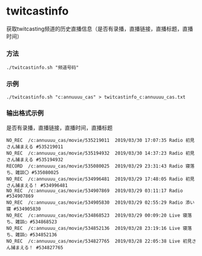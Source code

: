 # twitcastinfo
获取twitcasting频道的历史直播信息（是否有录播，直播链接，直播标题，直播时间）

### 方法  
`./twitcastinfo.sh "频道号码"`  
### 示例  
`./twitcastinfo.sh "c:annuuuu_cas" > twitcastinfo_c:annuuuu_cas.txt`
### 输出格式示例
是否有录播，直播链接，直播时间，直播标题
```
NO_REC	/c:annuuuu_cas/movie/535219011	2019/03/30 17:07:35	Radio 初見さん捕まえる #535219011
NO_REC	/c:annuuuu_cas/movie/535194932	2019/03/30 14:37:23	Radio 初見さん捕まえる #535194932
RECORD	/c:annuuuu_cas/movie/535080025	2019/03/29 23:31:43	Radio 寝落ち、雑談〇 #535080025
NO_REC	/c:annuuuu_cas/movie/534996481	2019/03/29 17:48:05	Radio 初見さん捕まえる！ #534996481
NO_REC	/c:annuuuu_cas/movie/534907869	2019/03/29 03:11:17	Radio #534907869
NO_REC	/c:annuuuu_cas/movie/534905830	2019/03/29 02:55:29	Radio 添い寝 #534905830
NO_REC	/c:annuuuu_cas/movie/534868523	2019/03/29 00:09:20	Live 寝落ち、雑談○ #534868523
NO_REC	/c:annuuuu_cas/movie/534852136	2019/03/28 23:19:16	Live 寝落ち、雑談○ #534852136
NO_REC	/c:annuuuu_cas/movie/534827765	2019/03/28 22:05:38	Live 初見さん捕まえる！ #534827765
```
